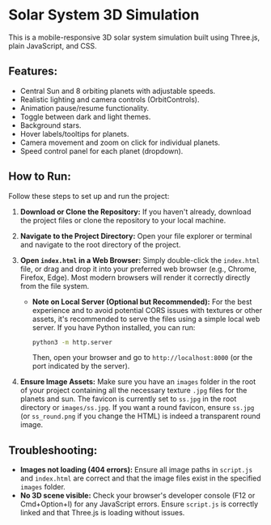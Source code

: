 # Solar System 3D Simulation

This is a mobile-responsive 3D solar system simulation built using Three.js, plain JavaScript, and CSS.

## Features:

*   Central Sun and 8 orbiting planets with adjustable speeds.
*   Realistic lighting and camera controls (OrbitControls).
*   Animation pause/resume functionality.
*   Toggle between dark and light themes.
*   Background stars.
*   Hover labels/tooltips for planets.
*   Camera movement and zoom on click for individual planets.
*   Speed control panel for each planet (dropdown).

## How to Run:

Follow these steps to set up and run the project:

1.  **Download or Clone the Repository:**
    If you haven't already, download the project files or clone the repository to your local machine.

2.  **Navigate to the Project Directory:**
    Open your file explorer or terminal and navigate to the root directory of the project.

3.  **Open `index.html` in a Web Browser:**
    Simply double-click the `index.html` file, or drag and drop it into your preferred web browser (e.g., Chrome, Firefox, Edge). Most modern browsers will render it correctly directly from the file system.

    *   **Note on Local Server (Optional but Recommended):** For the best experience and to avoid potential CORS issues with textures or other assets, it's recommended to serve the files using a simple local web server. If you have Python installed, you can run:

        ```bash
        python3 -m http.server
        ```

        Then, open your browser and go to `http://localhost:8000` (or the port indicated by the server).

4.  **Ensure Image Assets:**
    Make sure you have an `images` folder in the root of your project containing all the necessary texture `.jpg` files for the planets and sun. The favicon is currently set to `ss.jpg` in the root directory or `images/ss.jpg`. If you want a round favicon, ensure `ss.jpg` (or `ss_round.png` if you change the HTML) is indeed a transparent round image.

## Troubleshooting:

*   **Images not loading (404 errors):** Ensure all image paths in `script.js` and `index.html` are correct and that the image files exist in the specified `images` folder.
*   **No 3D scene visible:** Check your browser's developer console (F12 or Cmd+Option+I) for any JavaScript errors. Ensure `script.js` is correctly linked and that Three.js is loading without issues. 